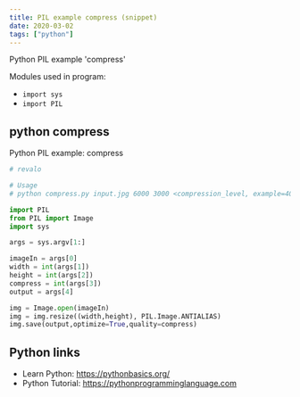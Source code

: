 ```yaml
---
title: PIL example compress (snippet)
date: 2020-03-02
tags: ["python"]
---
```

Python PIL example 'compress'


Modules used in program: 
* `import sys`
* `import PIL`

## python compress

Python PIL example: compress

```python
# revalo

# Usage
# python compress.py input.jpg 6000 3000 <compression_level, example=40> output.jpg

import PIL
from PIL import Image
import sys

args = sys.argv[1:]

imageIn = args[0]
width = int(args[1])
height = int(args[2])
compress = int(args[3])
output = args[4]

img = Image.open(imageIn)
img = img.resize((width,height), PIL.Image.ANTIALIAS)
img.save(output,optimize=True,quality=compress)

```

## Python links

- Learn Python: https://pythonbasics.org/
- Python Tutorial: https://pythonprogramminglanguage.com
